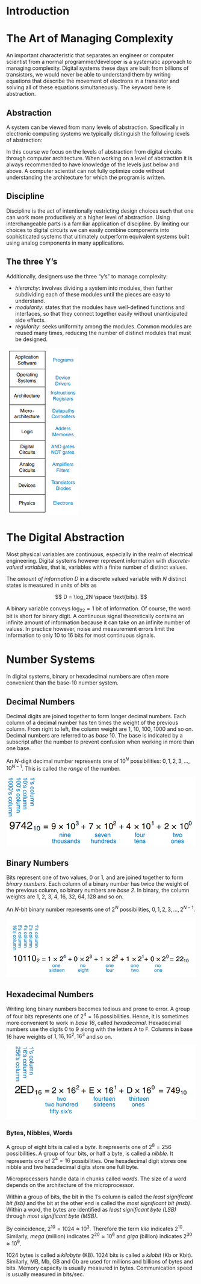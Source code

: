 # Introduction

# The Art of Managing Complexity

An important characteristic that separates an engineer or computer scientist from a normal programmer/developer is a systematic approach to managing complexity. Digital systems these days are built from billions of transistors, we would never be able to understand them by writing equations that describe the movement of electrons in a transistor and solving all of these equations simultaneously. The keyword here is abstraction.

## Abstraction

A system can be viewed from many levels of abstraction. Specifically in electronic computing systems we typically distinguish the following levels of abstraction:

In this course we focus on the levels of abstraction from digital circuits through computer architecture. When working on a level of abstraction it is always recommended to have knowledge of the levels just below and above. A computer scientist can not fully optimize code without understanding the architecture for which the program is written.

## Discipline

Discipline is the act of intentionally restricting design choices such that one can work more productively at a higher level of abstraction. Using interchangeable parts is a familiar application of discipline. By limiting our choices to digital circuits we can easily combine components into sophisticated systems that ultimately outperform equivalent systems built using analog components in many applications.

## The three Y’s

Additionally, designers use the three “y’s” to manage complexity:

- *hierarchy*: involves dividing a system into modules, then further subdividing each of these modules until the pieces are easy to understand.
- *modularity*: states that the modules have well-defined functions and interfaces, so that they connect together easily without unanticipated side effects.
- *regularity*: seeks uniformity among the modules. Common modules are reused many times, reducing the number of distinct modules that must be designed.

![Untitled](Introduction%201ba015f9cd614446bdb4213e70a154d9/Untitled.png)

# The Digital Abstraction

Most physical variables are continuous, especially in the realm of electrical engineering. Digital systems however represent information with *discrete-valued variables*, that is, variables with a finite number of distinct values.

The *amount of information* $D$ in a discrete valued variable with $N$ distinct states is measured in units of *bits* as 

$$
D = \log_2N \space \text{bits}.
$$

A binary variable conveys $\log_22=1$ bit of information. Of course, the word bit is short for binary digit. A continuous signal theoretically contains an infinite amount of information because it can take on an infinite number of values. In practice however, noise and measurement errors limit the information to only 10 to 16 bits for most continuous signals.

# Number Systems

In digital systems, binary or hexadecimal numbers are often more convenient than the base-10 number system.

## Decimal Numbers

Decimal digits are joined together to form longer decimal numbers. Each column of a decimal number has ten times the weight of the previous column. From right to left, the column weight are 1, 10, 100, 1000 and so on. Decimal numbers are referred to as *base* 10. The base is indicated by a subscript after the number to prevent confusion when working in more than one base.

An $N$-digit decimal number represents one of $10^N$ possibilities: $0,1,2,3,...,10^{N-1}$. This is called the *range* of the number.

![Untitled](Introduction%201ba015f9cd614446bdb4213e70a154d9/Untitled%201.png)

## Binary Numbers

Bits represent one of two values, 0 or 1, and are joined together to form *binary numbers*. Each column of a binary number has twice the weight of the previous column, so binary numbers are *base 2*. In binary, the column weights are 1, 2, 3, 4, 16, 32, 64, 128 and so on.

An $N$-bit binary number represents one of $2^N$ possibilities, $0,1,2,3,...,2^{N-1}$.

![Untitled](Introduction%201ba015f9cd614446bdb4213e70a154d9/Untitled%202.png)

## Hexadecimal Numbers

Writing long binary numbers becomes tedious and prone to error. A group of four bits represents one of $2^4=16$ possibilities. Hence, it is sometimes more convenient to work in *base 16*, called *hexadecimal*. Hexadecimal numbers use the digits 0 to 9 along with the letters A to F. Columns in base 16 have weights of $1, 16, 16^2,16^3$ and so on.

![Untitled](Introduction%201ba015f9cd614446bdb4213e70a154d9/Untitled%203.png)

### Bytes, Nibbles, Words

A group of eight bits is called a *byte*. It represents one of $2^8 = 256$ possibilities. A group of four bits, or half a byte, is called a *nibble*. It represents one of $2^4=16$ possibilities. One hexadecimal digit stores one nibble and two hexadecimal digits store one full byte.

Microprocessors handle data in chunks called *words*. The size of a word depends on the architecture of the microprocessor.

Within a group of bits, the bit in the 1’s column is called the *least significant bit (lsb)* and the bit at the other end is called the *most significant bit (msb)*. Within a word, the bytes are identified as *least significant byte (LSB)* through *most significant byte (MSB)*.

By coincidence, $2^{10} = 1024 \approx 10^3$. Therefore the term *kilo* indicates $2^{10}$. Similarly, *mega* (million) indicates $2^{20} \approx 10^6$ and *giga* (billion) indicates $2^{30} \approx 10^9$.

1024 bytes is called a *kilobyte* (KB). 1024 bits is called a *kilobit* (Kb or Kbit). Similarly, MB, Mb, GB and Gb are used for millions and billions of bytes and bits. Memory capacity is usually measured in bytes. Communication speed is usually measured in bits/sec.

###